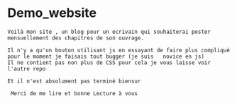 # Demo_website 

	Voilà mon site , un blog pour un ecrivain qui souhaiterai poster mensuellement des chapitres de son ouvrage.
	
	Il n'y a qu'un bouton utilisant js en essayant de faire plus compliqué pour le moment je faisais tout bugger (je suis 	novice en js)
	Il ne contient pas non plus de CSS pour cela je vous laisse voir l'autre repo
	
	Et il n'est absolument pas terminé biensur 

 	 Merci de me lire et bonne Lecture à vous
